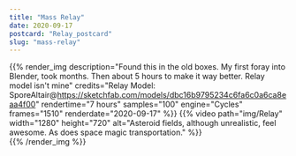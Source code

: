 ```yaml
---
title: "Mass Relay"
date: 2020-09-17
postcard: "Relay_postcard"
slug: "mass-relay"
---
```


{{% render_img 
  description="Found this in the old boxes. My first foray into Blender, took months. Then about 5 hours to make it way better. Relay model isn't mine" 
  credits="Relay Model: SporeAltair@https://sketchfab.com/models/dbc16b9795234c6fa6c0a6ca8eaa4f00"
  rendertime="7 hours" 
  samples="100"
  engine="Cycles"
  frames="1510" 
  renderdate="2020-09-17" %}}
{{% video path="img/Relay" width="1280" height="720" alt="Asteroid fields, although unrealistic, feel awesome. As does space magic transportation." %}}  
{{% /render_img %}}



